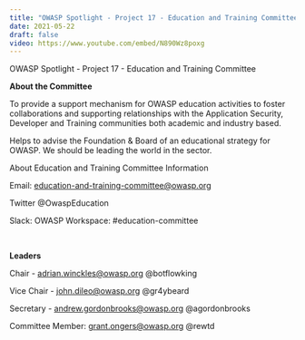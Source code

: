 ```yaml
---
title: "OWASP Spotlight - Project 17 - Education and Training Committee"
date: 2021-05-22
draft: false
video: https://www.youtube.com/embed/N890Wz8poxg
---
```



OWASP Spotlight - Project 17 - Education and Training Committee

**About the Committee**

To provide a support mechanism for OWASP education activities to foster collaborations and supporting relationships with the Application Security, Developer and Training communities both academic and industry based.

Helps to advise the Foundation & Board of an educational strategy for OWASP. We should be leading the world in the sector.

About Education and Training Committee Information

Email: education-and-training-committee@owasp.org

Twitter @OwaspEducation

Slack: OWASP Workspace: #education-committee

<br>

**Leaders**

Chair - adrian.winckles@owasp.org @botflowking

Vice Chair - john.dileo@owasp.org @gr4ybeard

Secretary -  andrew.gordonbrooks@owasp.org @agordonbrooks

Committee Member:  grant.ongers@owasp.org @rewtd



